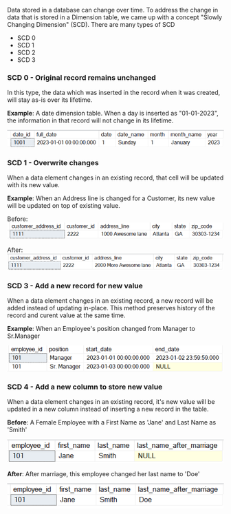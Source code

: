 Data stored in a database can change over time. To address the change in data that is stored in a Dimension table, we came up with a concept "Slowly Changing Dimension" (SCD). There are many types of SCD

- SCD 0
- SCD 1
- SCD 2
- SCD 3

### SCD 0 - Original record remains unchanged
In this type, the data which was inserted in the record when it was created, will stay as-is over its lifetime.

**Example**: A date dimension table. When a day is inserted as "01-01-2023", the information in that record will not change in its lifetime.

![image](./scd0.png)

### SCD 1 - Overwrite changes
When a data element changes in an existing record, that cell will be updated with its new value.

**Example**: When an Address line is changed for a Customer, its new value will be updated on top of existing value.

Before:
![image](./scd1.png)

After:
![image](./scd1-updated.png)


### SCD 3 - Add a new record for new value
When a data element changes in an existing record, a new record will be added instead of updating in-place. This method preserves history of the record and curent value at the same time.

**Example**: When an Employee's position changed from Manager to Sr.Manager

![image](./scd2.png)

### SCD 4 - Add a new column to store new value
When a data element changes in an existing record, it's new value will be updated in a new column instead of inserting a new record in the table.

**Before**: A Female Employee with a First Name as 'Jane' and Last Name as 'Smith'

![image](./scd3.png)

**After**: After marriage, this employee changed her last name to 'Doe'

![image](./scd3-updated.png)
